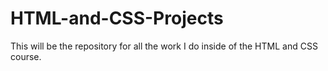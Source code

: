 # HTML-and-CSS-Projects
This will be the repository for all the work I do inside of the HTML and CSS course.
